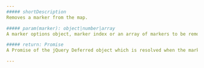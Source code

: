 ```yaml
---
##### shortDescription
Removes a marker from the map.

##### param(marker): object|number|array
A marker options object, marker index or an array of markers to be removed.

##### return: Promise
A Promise of the jQuery Deferred object which is resolved when the marker is removed.

---
```

